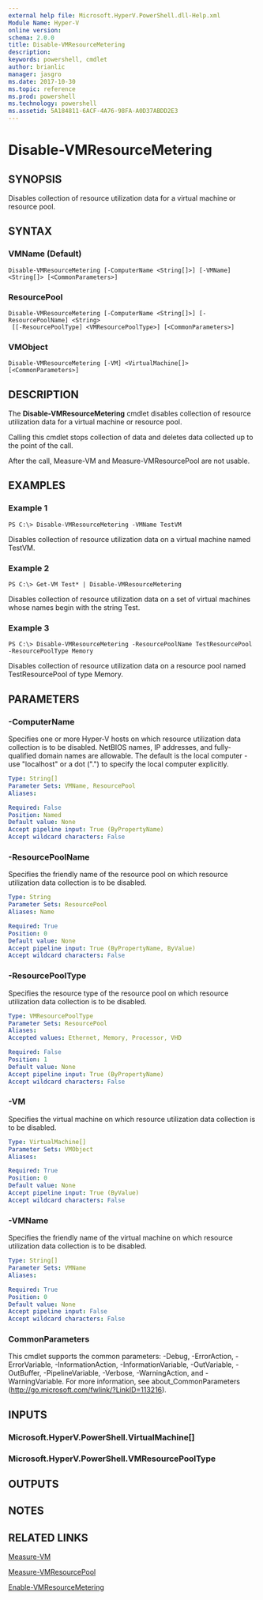 ```yaml
---
external help file: Microsoft.HyperV.PowerShell.dll-Help.xml
Module Name: Hyper-V
online version: 
schema: 2.0.0
title: Disable-VMResourceMetering
description: 
keywords: powershell, cmdlet
author: brianlic
manager: jasgro
ms.date: 2017-10-30
ms.topic: reference
ms.prod: powershell
ms.technology: powershell
ms.assetid: 5A184811-6ACF-4A76-98FA-A0D37ABDD2E3
---
```


# Disable-VMResourceMetering

## SYNOPSIS
Disables collection of resource utilization data for a virtual machine or resource pool.

## SYNTAX

### VMName (Default)
```
Disable-VMResourceMetering [-ComputerName <String[]>] [-VMName] <String[]> [<CommonParameters>]
```

### ResourcePool
```
Disable-VMResourceMetering [-ComputerName <String[]>] [-ResourcePoolName] <String>
 [[-ResourcePoolType] <VMResourcePoolType>] [<CommonParameters>]
```

### VMObject
```
Disable-VMResourceMetering [-VM] <VirtualMachine[]> [<CommonParameters>]
```

## DESCRIPTION
The **Disable-VMResourceMetering** cmdlet disables collection of resource utilization data for a virtual machine or resource pool.

Calling this cmdlet stops collection of data and deletes data collected up to the point of the call.

After the call, Measure-VM and Measure-VMResourcePool are not usable.

## EXAMPLES

### Example 1
```
PS C:\> Disable-VMResourceMetering -VMName TestVM
```

Disables collection of resource utilization data on a virtual machine named TestVM.

### Example 2
```
PS C:\> Get-VM Test* | Disable-VMResourceMetering
```

Disables collection of resource utilization data on a set of virtual machines whose names begin with the string Test.

### Example 3
```
PS C:\> Disable-VMResourceMetering -ResourcePoolName TestResourcePool -ResourcePoolType Memory
```

Disables collection of resource utilization data on a resource pool named TestResourcePool of type Memory.

## PARAMETERS

### -ComputerName
Specifies one or more Hyper-V hosts on which resource utilization data collection is to be disabled.
NetBIOS names, IP addresses, and fully-qualified domain names are allowable.
The default is the local computer - use "localhost" or a dot (".") to specify the local computer explicitly.

```yaml
Type: String[]
Parameter Sets: VMName, ResourcePool
Aliases: 

Required: False
Position: Named
Default value: None
Accept pipeline input: True (ByPropertyName)
Accept wildcard characters: False
```

### -ResourcePoolName
Specifies the friendly name of the resource pool on which resource utilization data collection is to be disabled.

```yaml
Type: String
Parameter Sets: ResourcePool
Aliases: Name

Required: True
Position: 0
Default value: None
Accept pipeline input: True (ByPropertyName, ByValue)
Accept wildcard characters: False
```

### -ResourcePoolType
Specifies the resource type of the resource pool on which resource utilization data collection is to be disabled.

```yaml
Type: VMResourcePoolType
Parameter Sets: ResourcePool
Aliases: 
Accepted values: Ethernet, Memory, Processor, VHD

Required: False
Position: 1
Default value: None
Accept pipeline input: True (ByPropertyName)
Accept wildcard characters: False
```

### -VM
Specifies the virtual machine on which resource utilization data collection is to be disabled.

```yaml
Type: VirtualMachine[]
Parameter Sets: VMObject
Aliases: 

Required: True
Position: 0
Default value: None
Accept pipeline input: True (ByValue)
Accept wildcard characters: False
```

### -VMName
Specifies the friendly name of the virtual machine on which resource utilization data collection is to be disabled.

```yaml
Type: String[]
Parameter Sets: VMName
Aliases: 

Required: True
Position: 0
Default value: None
Accept pipeline input: False
Accept wildcard characters: False
```

### CommonParameters
This cmdlet supports the common parameters: -Debug, -ErrorAction, -ErrorVariable, -InformationAction, -InformationVariable, -OutVariable, -OutBuffer, -PipelineVariable, -Verbose, -WarningAction, and -WarningVariable. For more information, see about_CommonParameters (http://go.microsoft.com/fwlink/?LinkID=113216).

## INPUTS

### Microsoft.HyperV.PowerShell.VirtualMachine[]

### Microsoft.HyperV.PowerShell.VMResourcePoolType

## OUTPUTS

## NOTES

## RELATED LINKS

[Measure-VM](./Measure-VM.md)

[Measure-VMResourcePool](./Measure-VMResourcePool.md)

[Enable-VMResourceMetering](./Enable-VMResourceMetering.md)

